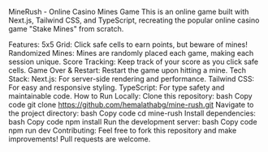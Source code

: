 MineRush - Online Casino Mines Game
This is an online game built with Next.js, Tailwind CSS, and TypeScript, recreating the popular online casino game "Stake Mines" from scratch.

Features:
5x5 Grid: Click safe cells to earn points, but beware of mines!
Randomized Mines: Mines are randomly placed each game, making each session unique.
Score Tracking: Keep track of your score as you click safe cells.
Game Over & Restart: Restart the game upon hitting a mine.
Tech Stack:
Next.js: For server-side rendering and performance.
Tailwind CSS: For easy and responsive styling.
TypeScript: For type safety and maintainable code.
How to Run Locally:
Clone this repository:
bash
Copy code
git clone https://github.com/hemalathabg/mine-rush.git
Navigate to the project directory:
bash
Copy code
cd mine-rush
Install dependencies:
bash
Copy code
npm install
Run the development server:
bash
Copy code
npm run dev
Contributing:
Feel free to fork this repository and make improvements! Pull requests are welcome.
